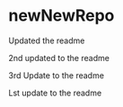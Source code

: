 # newNewRepo

Updated the readme

2nd updated to the readme

3rd Update to the readme

Lst update to the readme
